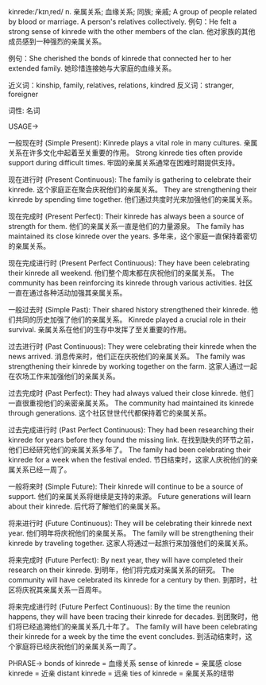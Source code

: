 kinrede:/ˈkɪnˌred/
n.
亲属关系; 血缘关系; 同族; 亲戚;
A group of people related by blood or marriage.  A person's relatives collectively.
例句：He felt a strong sense of kinrede with the other members of the clan. 他对家族的其他成员感到一种强烈的亲属关系。

例句：She cherished the bonds of kinrede that connected her to her extended family. 她珍惜连接她与大家庭的血缘关系。

近义词：kinship, family, relatives, relations, kindred
反义词：stranger, foreigner

词性: 名词


USAGE->

一般现在时 (Simple Present):
Kinrede plays a vital role in many cultures.  亲属关系在许多文化中起着至关重要的作用。
Strong kinrede ties often provide support during difficult times. 牢固的亲属关系通常在困难时期提供支持。

现在进行时 (Present Continuous):
The family is gathering to celebrate their kinrede.  这个家庭正在聚会庆祝他们的亲属关系。
They are strengthening their kinrede by spending time together. 他们通过共度时光来加强他们的亲属关系。

现在完成时 (Present Perfect):
Their kinrede has always been a source of strength for them. 他们的亲属关系一直是他们的力量源泉。
The family has maintained its close kinrede over the years.  多年来，这个家庭一直保持着密切的亲属关系。

现在完成进行时 (Present Perfect Continuous):
They have been celebrating their kinrede all weekend. 他们整个周末都在庆祝他们的亲属关系。
The community has been reinforcing its kinrede through various activities. 社区一直在通过各种活动加强其亲属关系。


一般过去时 (Simple Past):
Their shared history strengthened their kinrede.  他们共同的历史加强了他们的亲属关系。
Kinrede played a crucial role in their survival. 亲属关系在他们的生存中发挥了至关重要的作用。

过去进行时 (Past Continuous):
They were celebrating their kinrede when the news arrived.  消息传来时，他们正在庆祝他们的亲属关系。
The family was strengthening their kinrede by working together on the farm.  这家人通过一起在农场工作来加强他们的亲属关系。

过去完成时 (Past Perfect):
They had always valued their close kinrede.  他们一直很重视他们的亲密亲属关系。
The community had maintained its kinrede through generations.  这个社区世世代代都保持着它的亲属关系。

过去完成进行时 (Past Perfect Continuous):
They had been researching their kinrede for years before they found the missing link.  在找到缺失的环节之前，他们已经研究他们的亲属关系多年了。
The family had been celebrating their kinrede for a week when the festival ended.  节日结束时，这家人庆祝他们的亲属关系已经一周了。

一般将来时 (Simple Future):
Their kinrede will continue to be a source of support. 他们的亲属关系将继续是支持的来源。
Future generations will learn about their kinrede. 后代将了解他们的亲属关系。

将来进行时 (Future Continuous):
They will be celebrating their kinrede next year.  他们明年将庆祝他们的亲属关系。
The family will be strengthening their kinrede by traveling together.  这家人将通过一起旅行来加强他们的亲属关系。

将来完成时 (Future Perfect):
By next year, they will have completed their research on their kinrede. 到明年，他们将完成对亲属关系的研究。
The community will have celebrated its kinrede for a century by then. 到那时，社区将庆祝其亲属关系一百周年。

将来完成进行时 (Future Perfect Continuous):
By the time the reunion happens, they will have been tracing their kinrede for decades.  到团聚时，他们将已经追溯他们的亲属关系几十年了。
The family will have been celebrating their kinrede for a week by the time the event concludes.  到活动结束时，这个家庭将已经庆祝他们的亲属关系一周了。


PHRASE->
bonds of kinrede = 血缘关系
sense of kinrede = 亲属感
close kinrede = 近亲
distant kinrede = 远亲
ties of kinrede = 亲属关系的纽带
